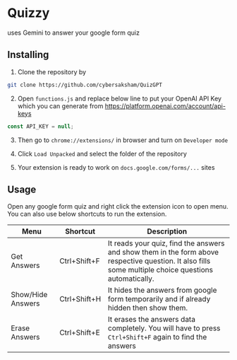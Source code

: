 # Quizzy

uses Gemini to answer your google form quiz

## Installing

1. Clone the repository by

```bash
git clone https://github.com/cybersaksham/QuizGPT
```

2. Open `functions.js` and replace below line to put your OpenAI API Key which you can generate from https://platform.openai.com/account/api-keys

```js
const API_KEY = null;
```

3. Then go to `chrome://extensions/` in browser and turn on `Developer mode`

4. Click `Load Unpacked` and select the folder of the repository

5. Your extension is ready to work on `docs.google.com/forms/...` sites

## Usage

Open any google form quiz and right click the extension icon to open menu. You can also use below shortcuts to run the extension.

| Menu              | Shortcut     | Description                                                                                                                                           |
| ----------------- | ------------ | ----------------------------------------------------------------------------------------------------------------------------------------------------- |
| Get Answers       | Ctrl+Shift+F | It reads your quiz, find the answers and show them in the form above respective question. It also fills some multiple choice questions automatically. |
| Show/Hide Answers | Ctrl+Shift+H | It hides the answers from google form temporarily and if already hidden then show them.                                                               |
| Erase Answers     | Ctrl+Shift+E | It erases the answers data completely. You will have to press `Ctrl+Shift+F` again to find the answers                                                |
